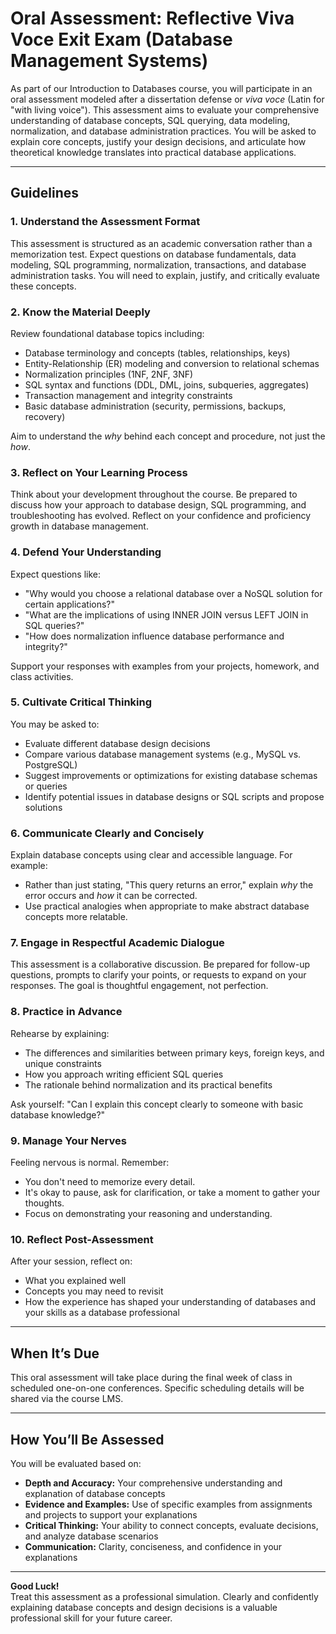 # Oral Assessment: Reflective Viva Voce Exit Exam (Database Management Systems)

As part of our Introduction to Databases course, you will participate in an oral assessment modeled after a dissertation defense or *viva voce* (Latin for "with living voice"). This assessment aims to evaluate your comprehensive understanding of database concepts, SQL querying, data modeling, normalization, and database administration practices. You will be asked to explain core concepts, justify your design decisions, and articulate how theoretical knowledge translates into practical database applications.

---

## Guidelines

### 1. Understand the Assessment Format
This assessment is structured as an academic conversation rather than a memorization test. Expect questions on database fundamentals, data modeling, SQL programming, normalization, transactions, and database administration tasks. You will need to explain, justify, and critically evaluate these concepts.

### 2. Know the Material Deeply
Review foundational database topics including:
- Database terminology and concepts (tables, relationships, keys)
- Entity-Relationship (ER) modeling and conversion to relational schemas
- Normalization principles (1NF, 2NF, 3NF)
- SQL syntax and functions (DDL, DML, joins, subqueries, aggregates)
- Transaction management and integrity constraints
- Basic database administration (security, permissions, backups, recovery)

Aim to understand the *why* behind each concept and procedure, not just the *how*.

### 3. Reflect on Your Learning Process
Think about your development throughout the course. Be prepared to discuss how your approach to database design, SQL programming, and troubleshooting has evolved. Reflect on your confidence and proficiency growth in database management.

### 4. Defend Your Understanding
Expect questions like:
- "Why would you choose a relational database over a NoSQL solution for certain applications?"
- "What are the implications of using INNER JOIN versus LEFT JOIN in SQL queries?"
- "How does normalization influence database performance and integrity?"

Support your responses with examples from your projects, homework, and class activities.

### 5. Cultivate Critical Thinking
You may be asked to:
- Evaluate different database design decisions
- Compare various database management systems (e.g., MySQL vs. PostgreSQL)
- Suggest improvements or optimizations for existing database schemas or queries
- Identify potential issues in database designs or SQL scripts and propose solutions

### 6. Communicate Clearly and Concisely
Explain database concepts using clear and accessible language. For example:
- Rather than just stating, "This query returns an error," explain *why* the error occurs and *how* it can be corrected.
- Use practical analogies when appropriate to make abstract database concepts more relatable.

### 7. Engage in Respectful Academic Dialogue
This assessment is a collaborative discussion. Be prepared for follow-up questions, prompts to clarify your points, or requests to expand on your responses. The goal is thoughtful engagement, not perfection.

### 8. Practice in Advance
Rehearse by explaining:
- The differences and similarities between primary keys, foreign keys, and unique constraints
- How you approach writing efficient SQL queries
- The rationale behind normalization and its practical benefits

Ask yourself: "Can I explain this concept clearly to someone with basic database knowledge?"

### 9. Manage Your Nerves
Feeling nervous is normal. Remember:
- You don't need to memorize every detail.
- It's okay to pause, ask for clarification, or take a moment to gather your thoughts.
- Focus on demonstrating your reasoning and understanding.

### 10. Reflect Post-Assessment
After your session, reflect on:
- What you explained well
- Concepts you may need to revisit
- How the experience has shaped your understanding of databases and your skills as a database professional

---

## When It’s Due

This oral assessment will take place during the final week of class in scheduled one-on-one conferences. Specific scheduling details will be shared via the course LMS.

---

## How You’ll Be Assessed

You will be evaluated based on:
- **Depth and Accuracy:** Your comprehensive understanding and explanation of database concepts
- **Evidence and Examples:** Use of specific examples from assignments and projects to support your explanations
- **Critical Thinking:** Your ability to connect concepts, evaluate decisions, and analyze database scenarios
- **Communication:** Clarity, conciseness, and confidence in your explanations

---

**Good Luck!**  
Treat this assessment as a professional simulation. Clearly and confidently explaining database concepts and design decisions is a valuable professional skill for your future career.